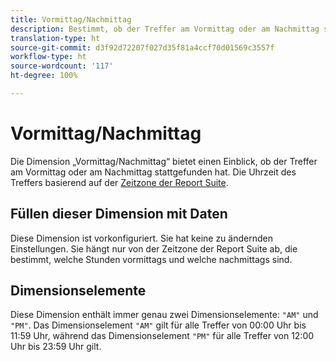 ```yaml
---
title: Vormittag/Nachmittag
description: Bestimmt, ob der Treffer am Vormittag oder am Nachmittag stattgefunden hat.
translation-type: ht
source-git-commit: d3f92d72207f027d35f81a4ccf70d01569c3557f
workflow-type: ht
source-wordcount: '117'
ht-degree: 100%

---
```



# Vormittag/Nachmittag

Die Dimension „Vormittag/Nachmittag“ bietet einen Einblick, ob der Treffer am Vormittag oder am Nachmittag stattgefunden hat. Die Uhrzeit des Treffers basierend auf der [Zeitzone der Report Suite](/help/admin/admin/general-acct-settings-admin.md).

## Füllen dieser Dimension mit Daten

Diese Dimension ist vorkonfiguriert. Sie hat keine zu ändernden Einstellungen. Sie hängt nur von der Zeitzone der Report Suite ab, die bestimmt, welche Stunden vormittags und welche nachmittags sind.

## Dimensionselemente

Diese Dimension enthält immer genau zwei Dimensionselemente: `"AM"` und `"PM"`. Das Dimensionselement `"AM"` gilt für alle Treffer von 00:00 Uhr bis 11:59 Uhr, während das Dimensionselement `"PM"` für alle Treffer von 12:00 Uhr bis 23:59 Uhr gilt.
